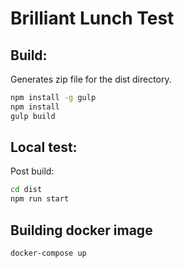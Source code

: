 # Brilliant Lunch Test

## Build:
Generates zip file for the dist directory.

```bash
npm install -g gulp
npm install
gulp build
```
## Local test:
Post build:
```bash
cd dist
npm run start
```

## Building docker image
```bash
docker-compose up
```